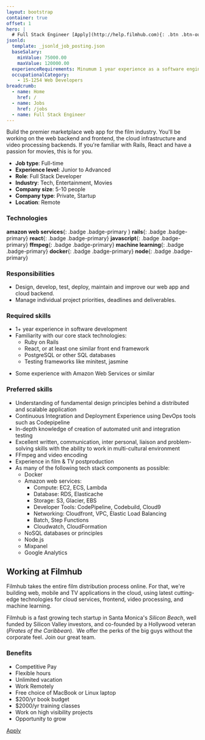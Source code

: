 ```yaml
---
layout: bootstrap
container: true
offset: 1
hero: |
  # Full Stack Engineer [Apply](http://help.filmhub.com){: .btn .btn-outline-warning .ml-5 .contact-us}
jsonld:
  template: _jsonld_job_posting.json
  baseSalary:
    minValue: 75000.00
    maxValue: 120000.00
  experienceRequirements: Minumum 1 year experience as a software engineer
  occupationalCategory: 
    - 15-1254 Web Developers
breadcrumb:
  - name: Home
    href: /
  - name: Jobs
    href: /jobs
  - name: Full Stack Engineer
---
```

Build the premier marketplace web app for the film industry. You'll be working on the web backend and frontend, the cloud infrastructure and video processing backends. If you're familiar with Rails, React and have a passion for movies, this is for you.

- **Job type**: Full-time
- **Experience level**: Junior to Advanced
- **Role**: Full Stack Developer
- **Industry**: Tech, Entertainment, Movies
- **Company size**: 5-10 people
- **Company type**: Private, Startup
- **Location**: Remote

### Technologies

**amazon web services**{: .badge .badge-primary }
**rails**{: .badge .badge-primary}
**react**{: .badge .badge-primary}
**javascript**{: .badge .badge-primary}
**ffmpeg**{: .badge .badge-primary}
**machine learning**{: .badge .badge-primary}
**docker**{: .badge .badge-primary}
**node**{: .badge .badge-primary}

### Responsibilities

- Design, develop, test, deploy, maintain and improve our web app and cloud backend.
- Manage individual project priorities, deadlines and deliverables.

### Required skills

- 1+ year experience in software development
- Familiarity with our core stack technologies:
  + Ruby on Rails
  + React, or at least one similar front end framework
  + PostgreSQL or other SQL databases
  + Testing frameworks like minitest, jasmine
+ Some experience with Amazon Web Services or similar

### Preferred skills

- Understanding of fundamental design principles behind a distributed and scalable application
- Continuous Integration and Deployment Experience using DevOps tools such as Codepipeline
- In-depth knowledge of creation of automated unit and integration testing
- Excellent written, communication, inter personal, liaison and problem-solving skills with the ability to work in multi-cultural environment
- FFmpeg and video encoding
- Experience in film & TV postproduction
- As many of the following tech stack components as possible:
  + Docker
  + Amazon web services:
    + Compute: EC2, ECS, Lambda
    + Database: RDS, Elasticache
    + Storage: S3, Glacier, EBS
    + Developer Tools: CodePipeline, Codebuild, Cloud9
    + Networking: Cloudfront, VPC, Elastic Load Balancing
    + Batch, Step Functions
    + Cloudwatch, CloudFormation
  + NoSQL databases or principles
  + Node.js
  + Mixpanel
  + Google Analytics

## Working at Filmhub

Filmhub takes the entire film distribution process online. For that, we're building web, mobile and TV applications in the cloud, using latest cutting-edge technologies for cloud services, frontend, video processing, and machine learning.

Filmhub is a fast growing tech startup in Santa Monica's _Silicon Beach_, well funded by Silicon Valley investors, and co-founded by a Hollywood veteran (_Pirates of the Caribbean_).  We offer the perks of the big guys without the corporate feel. Join our great team.

### Benefits

- Competitive Pay
- Flexible hours
- Unlimited vacation
- Work Remotely
- Free choice of MacBook or Linux laptop
- $200/yr book budget
- $2000/yr training classes
- Work on high visibility projects
- Opportunity to grow

[Apply](https://docs.google.com/forms/d/e/1FAIpQLSf6NXBv17Gdo9CWG-TVK3Fv4T_DkC1Bq5grNIesfg8HRxJJQg/viewform?usp=sf_link)
